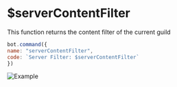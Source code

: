 # $serverContentFilter

This function returns the content filter of the current guild

```javascript
bot.command({
name: "serverContentFilter",
code: `Server Filter: $serverContentFilter`
})
```

![Example](../.gitbook/assets/image%20%2855%29.png)


